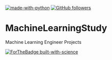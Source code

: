 [![made-with-python](https://img.shields.io/badge/Made%20with-Python-1f425f.svg)](https://www.python.org/)
[![GitHub followers](https://img.shields.io/github/followers/Crosswar.svg?style=social&label=Follow&maxAge=2592000)](https://github.com/Naereen?tab=followers)
# MachineLearningStudy
Machine Learning Engineer Projects

[![ForTheBadge built-with-science](http://ForTheBadge.com/images/badges/built-with-science.svg)](https://GitHub.com/Naereen/)
